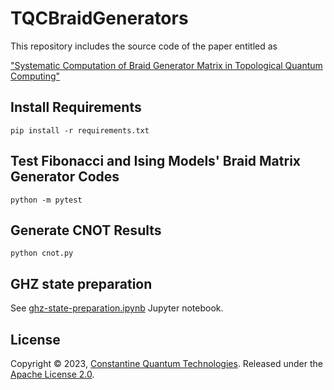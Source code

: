 # TQCBraidGenerators
This repository includes the source code of the paper entitled as

["Systematic Computation of Braid Generator Matrix in Topological Quantum Computing"](https://arxiv.org/abs/2307.01892)

## Install Requirements
```
pip install -r requirements.txt
```
## Test Fibonacci and Ising Models' Braid Matrix Generator Codes
```
python -m pytest
```
## Generate CNOT Results
```
python cnot.py
```
## GHZ state preparation
See [ghz-state-preparation.ipynb](ghz-state-preparation.ipynb) Jupyter notebook.

## License

Copyright © 2023, [Constantine Quantum Technologies](https://cqtech.org). Released under the [Apache License 2.0](LICENSE).

